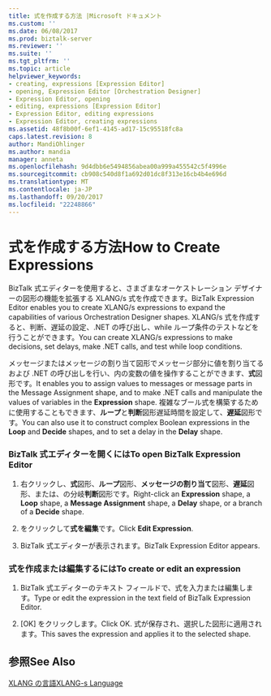 ```yaml
---
title: 式を作成する方法 |Microsoft ドキュメント
ms.custom: ''
ms.date: 06/08/2017
ms.prod: biztalk-server
ms.reviewer: ''
ms.suite: ''
ms.tgt_pltfrm: ''
ms.topic: article
helpviewer_keywords:
- creating, expressions [Expression Editor]
- opening, Expression Editor [Orchestration Designer]
- Expression Editor, opening
- editing, expressions [Expression Editor]
- Expression Editor, editing expressions
- Expression Editor, creating expressions
ms.assetid: 48f8b00f-6ef1-4145-ad17-15c95518fc8a
caps.latest.revision: 8
author: MandiOhlinger
ms.author: mandia
manager: anneta
ms.openlocfilehash: 9d4dbb6e5494856abea00a999a455542c5f4996e
ms.sourcegitcommit: cb908c540d8f1a692d01dc8f313e16cb4b4e696d
ms.translationtype: MT
ms.contentlocale: ja-JP
ms.lasthandoff: 09/20/2017
ms.locfileid: "22248866"
---
```

# <a name="how-to-create-expressions"></a><span data-ttu-id="ae841-102">式を作成する方法</span><span class="sxs-lookup"><span data-stu-id="ae841-102">How to Create Expressions</span></span>
<span data-ttu-id="ae841-103">BizTalk 式エディターを使用すると、さまざまなオーケストレーション デザイナーの図形の機能を拡張する XLANG/s 式を作成できます。</span><span class="sxs-lookup"><span data-stu-id="ae841-103">BizTalk Expression Editor enables you to create XLANG/s expressions to expand the capabilities of various Orchestration Designer shapes.</span></span> <span data-ttu-id="ae841-104">XLANG/s 式を作成すると、判断、遅延の設定、.NET の呼び出し、while ループ条件のテストなどを行うことができます。</span><span class="sxs-lookup"><span data-stu-id="ae841-104">You can create XLANG/s expressions to make decisions, set delays, make .NET calls, and test while loop conditions.</span></span>  
  
 <span data-ttu-id="ae841-105">メッセージまたはメッセージの割り当て図形でメッセージ部分に値を割り当てるおよび .NET の呼び出しを行い、内の変数の値を操作することができます、**式**図形です。</span><span class="sxs-lookup"><span data-stu-id="ae841-105">It enables you to assign values to messages or message parts in the Message Assignment shape, and to make .NET calls and manipulate the values of variables in the **Expression** shape.</span></span> <span data-ttu-id="ae841-106">複雑なブール式を構築するために使用することもできます、**ループ**と**判断**図形遅延時間を設定して、**遅延**図形です。</span><span class="sxs-lookup"><span data-stu-id="ae841-106">You can also use it to construct complex Boolean expressions in the **Loop** and **Decide** shapes, and to set a delay in the **Delay** shape.</span></span>  
  
### <a name="to-open-biztalk-expression-editor"></a><span data-ttu-id="ae841-107">BizTalk 式エディターを開くには</span><span class="sxs-lookup"><span data-stu-id="ae841-107">To open BizTalk Expression Editor</span></span>  
  
1.  <span data-ttu-id="ae841-108">右クリックし、**式**図形、**ループ**図形、**メッセージの割り当て**図形、**遅延**図形、または、の分岐**判断**図形です。</span><span class="sxs-lookup"><span data-stu-id="ae841-108">Right-click an **Expression** shape, a **Loop** shape, a **Message Assignment** shape, a **Delay** shape, or a branch of a **Decide** shape.</span></span>  
  
2.  <span data-ttu-id="ae841-109">をクリックして**式を編集**です。</span><span class="sxs-lookup"><span data-stu-id="ae841-109">Click **Edit Expression**.</span></span>  
  
3.  <span data-ttu-id="ae841-110">BizTalk 式エディターが表示されます。</span><span class="sxs-lookup"><span data-stu-id="ae841-110">BizTalk Expression Editor appears.</span></span>  
  
### <a name="to-create-or-edit-an-expression"></a><span data-ttu-id="ae841-111">式を作成または編集するには</span><span class="sxs-lookup"><span data-stu-id="ae841-111">To create or edit an expression</span></span>  
  
1.  <span data-ttu-id="ae841-112">BizTalk 式エディターのテキスト フィールドで、式を入力または編集します。</span><span class="sxs-lookup"><span data-stu-id="ae841-112">Type or edit the expression in the text field of BizTalk Expression Editor.</span></span>  
  
2.  <span data-ttu-id="ae841-113">[OK] をクリックします。</span><span class="sxs-lookup"><span data-stu-id="ae841-113">Click OK.</span></span> <span data-ttu-id="ae841-114">式が保存され、選択した図形に適用されます。</span><span class="sxs-lookup"><span data-stu-id="ae841-114">This saves the expression and applies it to the selected shape.</span></span>  
  
## <a name="see-also"></a><span data-ttu-id="ae841-115">参照</span><span class="sxs-lookup"><span data-stu-id="ae841-115">See Also</span></span>  
 [<span data-ttu-id="ae841-116">XLANG の言語</span><span class="sxs-lookup"><span data-stu-id="ae841-116">XLANG-s Language</span></span>](../core/xlang-s-language.md)
